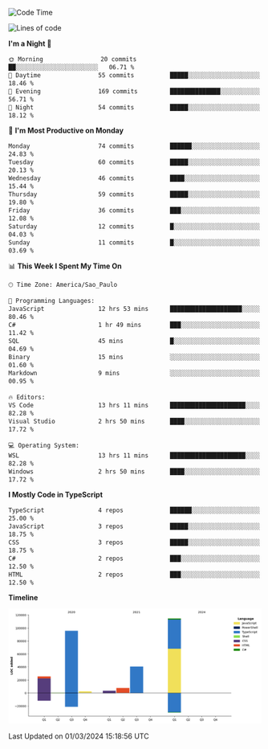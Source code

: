 <!--START_SECTION:waka-->
![Code Time](http://img.shields.io/badge/Code%20Time-2%2C330%20hrs%2020%20mins-blue)

![Lines of code](https://img.shields.io/badge/From%20Hello%20World%20I%27ve%20Written-289.4%20thousand%20lines%20of%20code-blue)

**I'm a Night 🦉** 

```text
🌞 Morning                20 commits          ██░░░░░░░░░░░░░░░░░░░░░░░   06.71 % 
🌆 Daytime                55 commits          █████░░░░░░░░░░░░░░░░░░░░   18.46 % 
🌃 Evening                169 commits         ██████████████░░░░░░░░░░░   56.71 % 
🌙 Night                  54 commits          █████░░░░░░░░░░░░░░░░░░░░   18.12 % 
```
📅 **I'm Most Productive on Monday** 

```text
Monday                   74 commits          ██████░░░░░░░░░░░░░░░░░░░   24.83 % 
Tuesday                  60 commits          █████░░░░░░░░░░░░░░░░░░░░   20.13 % 
Wednesday                46 commits          ████░░░░░░░░░░░░░░░░░░░░░   15.44 % 
Thursday                 59 commits          █████░░░░░░░░░░░░░░░░░░░░   19.80 % 
Friday                   36 commits          ███░░░░░░░░░░░░░░░░░░░░░░   12.08 % 
Saturday                 12 commits          █░░░░░░░░░░░░░░░░░░░░░░░░   04.03 % 
Sunday                   11 commits          █░░░░░░░░░░░░░░░░░░░░░░░░   03.69 % 
```


📊 **This Week I Spent My Time On** 

```text
🕑︎ Time Zone: America/Sao_Paulo

💬 Programming Languages: 
JavaScript               12 hrs 53 mins      ████████████████████░░░░░   80.46 % 
C#                       1 hr 49 mins        ███░░░░░░░░░░░░░░░░░░░░░░   11.42 % 
SQL                      45 mins             █░░░░░░░░░░░░░░░░░░░░░░░░   04.69 % 
Binary                   15 mins             ░░░░░░░░░░░░░░░░░░░░░░░░░   01.60 % 
Markdown                 9 mins              ░░░░░░░░░░░░░░░░░░░░░░░░░   00.95 % 

🔥 Editors: 
VS Code                  13 hrs 11 mins      █████████████████████░░░░   82.28 % 
Visual Studio            2 hrs 50 mins       ████░░░░░░░░░░░░░░░░░░░░░   17.72 % 

💻 Operating System: 
WSL                      13 hrs 11 mins      █████████████████████░░░░   82.28 % 
Windows                  2 hrs 50 mins       ████░░░░░░░░░░░░░░░░░░░░░   17.72 % 
```

**I Mostly Code in TypeScript** 

```text
TypeScript               4 repos             ██████░░░░░░░░░░░░░░░░░░░   25.00 % 
JavaScript               3 repos             █████░░░░░░░░░░░░░░░░░░░░   18.75 % 
CSS                      3 repos             █████░░░░░░░░░░░░░░░░░░░░   18.75 % 
C#                       2 repos             ███░░░░░░░░░░░░░░░░░░░░░░   12.50 % 
HTML                     2 repos             ███░░░░░░░░░░░░░░░░░░░░░░   12.50 % 
```



**Timeline**

![Lines of Code chart](https://raw.githubusercontent.com/jonhoffmam/jonhoffmam/master/assets/bar_graph.png)


 Last Updated on 01/03/2024 15:18:56 UTC
<!--END_SECTION:waka-->
